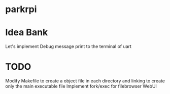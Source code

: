 # parkrpi

# Idea Bank
Let's implement Debug message print to the terminal of uart

# TODO
Modify Makefile to create a object file in each directory and linking to create only the main executable file
Implement fork/exec for filebrowser WebUI
